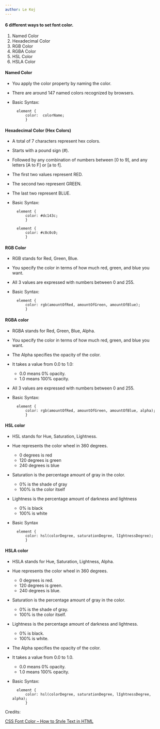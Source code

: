 ```yaml
---
author: Le Koj
---
```



<h4 id="capitalize">6 different ways to set font color.</h4>

1. Named Color
2. Hexadecimal Color
3. RGB Color
4. RGBA Color
5. HSL Color
6. HSLA Color


#### Named Color

+ You apply the color property by naming the color.
+ There are around 147 named colors recognized by browsers.
+ Basic Syntax:

        element {  
            color:  colorName;  
            }


#### Hexadecimal Color (Hex Colors)

+ A total of 7 characters represent hex colors.
+ Starts with a pound sign (#).
+ Followed by any combination of numbers between [0 to 9], and any letters [A to F] or [a to f].
+ The first two values represent RED.
+ The second two represent GREEN.
+ The last two represent BLUE.  


+ Basic Syntax:

        element {  
            color: #dc143c;  
            }

        element {  
            color: #c0c0c0;  
            }


#### RGB Color

+ RGB stands for Red, Green, Blue.
+ You specify the color in terms of how much red, green, and blue you want.
+ All 3 values are expressed with numbers between 0 and 255.

+ Basic Syntax:

        element {  
            color: rgb(amountOfRed, amountOfGreen, amountOfBlue);  
            }


#### RGBA color

+ RGBA stands for Red, Green, Blue, Alpha.
+ You specify the color in terms of how much red, green, and blue you want.
+ The Alpha specifies the opacity of the color.
+ It takes a value from 0.0 to 1.0:  
    + 0.0 means 0% opacity.
    + 1.0 means 100% opacity.
+ All 3 values are expressed with numbers between 0 and 255.

+ Basic Syntax:

        element {  
            color: rgb(amountOfRed, amountOfGreen, amountOfBlue, alpha);  
            }


#### HSL color

+ HSL stands for Hue, Saturation, Lightness.
+ Hue represents the color wheel in 360 degrees.
    - 0 degrees is red
    - 120 degrees is green
    - 240 degrees is blue
+ Saturation is the percentage amount of gray in the color.
    - 0% is the shade of gray
    - 100% is the color itself    
+ Lightness is the percentage amount of darkness and lightness
    - 0% is black
    - 100% is white  


+ Basic Syntax

        element {  
            color: hsl(colorDegree, saturationDegree, lIghtnessDegree);  
            }


#### HSLA color

+ HSLA stands for Hue, Saturation, Lightness, Alpha.
+ Hue represents the color wheel in 360 degrees.
    - 0 degrees is red.
    - 120 degrees is green.
    - 240 degrees is blue.
+ Saturation is the percentage amount of gray in the color.
    - 0% is the shade of gray.
    - 100% is the color itself.
+ Lightness is the percentage amount of darkness and lightness.
    - 0% is black.
    - 100% is white.
+ The Alpha specifies the opacity of the color.
+ It takes a value from 0.0 to 1.0.
    + 0.0 means 0% opacity.
    + 1.0 means 100% opacity.

+ Basic Syntax:

        element {  
            color: hsl(colorDegree, saturationDegree, lIghtnessDegree, alpha);  
            }


<p>Credits:</p>

[CSS Font Color – How to Style Text in HTML](https://www-freecodecamp-org.cdn.ampproject.org/v/s/www.freecodecamp.org/news/css-font-color-how-to-style-text-in-html/amp/?amp_js_v=a6&amp_gsa=1&usqp=mq331AQIKAGwASCAAgM%3D#aoh=16305628764404&csi=0&referrer=https%3A%2F%2Fwww.google.com&amp_tf=From%20%251%24s&ampshare=https%3A%2F%2Fwww.freecodecamp.org%2Fnews%2Fcss-font-color-how-to-style-text-in-html%2F)

